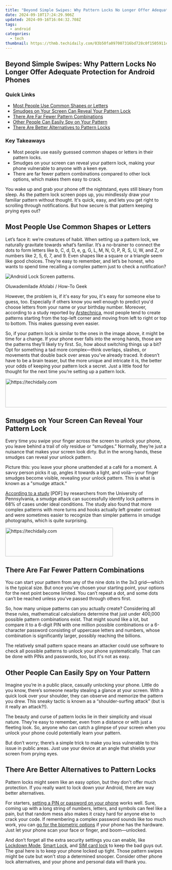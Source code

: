 ```yaml
---
title: "Beyond Simple Swipes: Why Pattern Locks No Longer Offer Adequate Protection for Android Phones"
date: 2024-09-10T17:24:29.906Z
updated: 2024-09-16T16:04:32.708Z
tags:
  - android
categories:
  - tech
thumbnail: https://thmb.techidaily.com/03b50fa097007316bd728c0f1505911c6985b5446ee8e6c9838cd48c592632a7.png
---
```


## Beyond Simple Swipes: Why Pattern Locks No Longer Offer Adequate Protection for Android Phones

### Quick Links

* [Most People Use Common Shapes or Letters](https://video-content-creator.techidaily.com/virtualdub-equivalent-10-video-editing-tools-you-need-to-know-for-2024/)
* [Smudges on Your Screen Can Reveal Your Pattern Lock](https://fox-http.techidaily.com/enhancing-tiktok-profiles-with-linktree-features-for-2024/)
* [There Are Far Fewer Pattern Combinations](https://extra-support.techidaily.com/2024-approved-review-for-parrot-ar-drone-20-elite-edition/)
* [Other People Can Easily Spy on Your Pattern](https://some-skills.techidaily.com/updated-the-photomontage-effect-visual-synthesis-techniques/)
* [There Are Better Alternatives to Pattern Locks](https://facebook-videos.techidaily.com/updated-2024-approved-reviving-your-facebook-viewing-experience-see-the-suggested-vids-again/)

### Key Takeaways

* Most people use easily guessed common shapes or letters in their pattern locks.
* Smudges on your screen can reveal your pattern lock, making your phone vulnerable to anyone with a keen eye.
* There are far fewer pattern combinations compared to other lock options, which makes them easy to crack.

 You wake up and grab your phone off the nightstand, eyes still bleary from sleep. As the pattern lock screen pops up, you mindlessly draw your familiar pattern without thought. It's quick, easy, and lets you get right to scrolling through notifications. But how secure is that pattern keeping prying eyes out?

##  Most People Use Common Shapes or Letters

 Let’s face it: we’re creatures of habit. When setting up a pattern lock, we naturally gravitate towards what’s familiar. It’s a no-brainer to connect the dots to form letters like b, C, d, D, e, g, G, L, M, N, O, P, R, S, U, W, and Z, or numbers like 2, 5, 6, 7, and 9\. Even shapes like a square or a triangle seem like good choices. They’re easy to remember, and let’s be honest, who wants to spend time recalling a complex pattern just to check a notification?

![Android Lock Screen patterns.](https://static1.howtogeekimages.com/wordpress/wp-content/uploads/2024/02/android-lock-screen.jpg) 

Oluwademilade Afolabi / How-To Geek

 However, the problem is, if it's easy for you, it's easy for someone else to guess, too. Especially if others know you well enough to predict you'd choose letters from your name or your birthday number. Moreover, according to a study reported by [Arstechnica](https://arstechnica.com/information-technology/2015/08/new-data-uncovers-the-surprising-predictability-of-android-lock-patterns/), most people tend to create patterns starting from the top-left corner and moving from left to right or top to bottom. This makes guessing even easier.

 So, if your pattern lock is similar to the ones in the image above, it might be time for a change. If your phone ever falls into the wrong hands, those are the patterns they’ll likely try first. So, how about switching things up a bit? Opt for something a tad more complex—think overlaps, slashes, or movements that double back over areas you’ve already traced. It doesn’t have to be a brain teaser, but the more unique and intricate it is, the better your odds of keeping your pattern lock a secret. Just a little food for thought for the next time you’re setting up a pattern lock.

<!-- affiliate ads begin -->
<a href="https://smilemakers.pxf.io/c/5597632/2123901/26106" target="_top" id="2123901">
  <img src="//a.impactradius-go.com/display-ad/26106-2123901" border="0" alt="https://techidaily.com" width="728" height="90"/>
</a>
<img height="0" width="0" src="https://smilemakers.pxf.io/i/5597632/2123901/26106" style="position:absolute;visibility:hidden;" border="0" />
<!-- affiliate ads end -->

##  Smudges on Your Screen Can Reveal Your Pattern Lock

 Every time you swipe your finger across the screen to unlock your phone, you leave behind a trail of oily residue or “smudges.” Normally, they’re just a nuisance that makes your screen look dirty. But in the wrong hands, these smudges can reveal your unlock pattern.

 Picture this: you leave your phone unattended at a café for a moment. A savvy person picks it up, angles it towards a light, and voilà—your finger smudges become visible, revealing your unlock pattern. This is what is known as a "smudge attack."

[According to a study](https://www.usenix.org/legacy/events/woot10/tech/full%5Fpapers/Aviv.pdf) \[PDF\] by researchers from the University of Pennsylvania, a smudge attack can successfully identify lock patterns in 68% of cases under ideal conditions. The study also found that more complex patterns with more turns and hooks actually left greater contrast and were sometimes easier to recognize than simpler patterns in smudge photographs, which is quite surprising.

<!-- affiliate ads begin -->
<a href="https://aligracehair.sjv.io/c/5597632/2135358/19272" target="_top" id="2135358">
  <img src="//a.impactradius-go.com/display-ad/19272-2135358" border="0" alt="https://techidaily.com" width="336" height="90"/>
</a>
<img height="0" width="0" src="https://aligracehair.sjv.io/i/5597632/2135358/19272" style="position:absolute;visibility:hidden;" border="0" />
<!-- affiliate ads end -->

##  There Are Far Fewer Pattern Combinations

 You can start your pattern from any of the nine dots in the 3x3 grid—which is the typical size. But once you’ve chosen your starting point, your options for the next point become limited. You can’t repeat a dot, and some dots can’t be reached unless you’ve passed through others first.

 So, how many unique patterns can you actually create? Considering all these rules, mathematical calculations determine that just under 400,000 possible pattern combinations exist. That might sound like a lot, but compare it to a 6-digit PIN with one million possible combinations or a 6-character password consisting of uppercase letters and numbers, whose combination is significantly larger, possibly reaching the billions.

 The relatively small pattern space means an attacker could use software to check all possible patterns to unlock your phone systematically. That can be done with PINs and passwords, too, but it's not as easy.

##  Other People Can Easily Spy on Your Pattern

 Imagine you’re in a public place, casually unlocking your phone. Little do you know, there’s someone nearby stealing a glance at your screen. With a quick look over your shoulder, they can observe and memorize the pattern you drew. This sneaky tactic is known as a “shoulder-surfing attack” (but is it really an attack?!).

 The beauty and curse of pattern locks lie in their simplicity and visual nature. They’re easy to remember, even from a distance or with just a fleeting look. So, anyone who can catch a glimpse of your screen when you unlock your phone could potentially learn your pattern.

 But don’t worry; there’s a simple trick to make you less vulnerable to this issue in public areas. Just use your device at an angle that shields your screen from prying eyes.

##  There Are Better Alternatives to Pattern Locks

 Pattern locks might seem like an easy option, but they don't offer much protection. If you really want to lock down your Android, there are way better alternatives.

 For starters, [setting a PIN or password on your phone](https://android-location-track.techidaily.com/top-9-realme-note-50-monitoring-apps-for-parental-controls-drfone-by-drfone-virtual-android/) works well. Sure, coming up with a long string of numbers, letters, and symbols can feel like a pain, but that random mess also makes it crazy hard for anyone else to crack your code. If remembering a complex password sounds like too much work, you can [go for the biometric options](https://sim-unlock.techidaily.com/how-to-unlock-sim-card-on-iphone-15-pro-online-without-jailbreak-by-drfone-ios/) if your phone has the hardware. Just let your phone scan your face or finger, and boom—unlocked.

 And don’t forget all the extra security settings you can enable, like [Lockdown Mode](https://video-capture.techidaily.com/unveiling-the-leading-6-mac-video-grabber-apps-for-2024/), [Smart Lock](https://facebook-clips.techidaily.com/new-gaming-evolved-streaming-xbox-content-on-facebook-for-2024/), and [SIM card lock](https://some-guidance.techidaily.com/updated-the-basic-blueprint-for-seamless-speech-alteration-in-your-windows-sphere/) to keep the bad guys out. The goal here is to keep your phone locked up tight. Those pattern swipes might be cute but won't stop a determined snooper. Consider other phone lock alternatives, and your phone and personal data will thank you.

<ins class="adsbygoogle"
     style="display:block"
     data-ad-format="autorelaxed"
     data-ad-client="ca-pub-7571918770474297"
     data-ad-slot="1223367746"></ins>

<ins class="adsbygoogle"
     style="display:block"
     data-ad-client="ca-pub-7571918770474297"
     data-ad-slot="8358498916"
     data-ad-format="auto"
     data-full-width-responsive="true"></ins>



